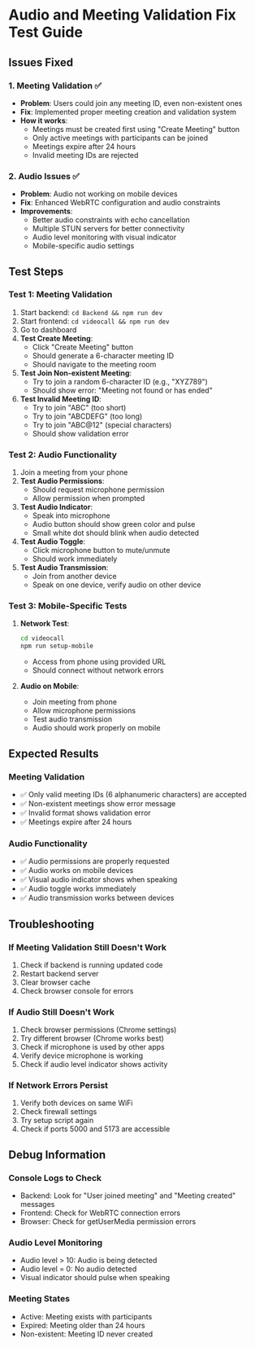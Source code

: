 # Audio and Meeting Validation Fix Test Guide

## Issues Fixed

### 1. Meeting Validation ✅
- **Problem**: Users could join any meeting ID, even non-existent ones
- **Fix**: Implemented proper meeting creation and validation system
- **How it works**:
  - Meetings must be created first using "Create Meeting" button
  - Only active meetings with participants can be joined
  - Meetings expire after 24 hours
  - Invalid meeting IDs are rejected

### 2. Audio Issues ✅
- **Problem**: Audio not working on mobile devices
- **Fix**: Enhanced WebRTC configuration and audio constraints
- **Improvements**:
  - Better audio constraints with echo cancellation
  - Multiple STUN servers for better connectivity
  - Audio level monitoring with visual indicator
  - Mobile-specific audio settings

## Test Steps

### Test 1: Meeting Validation
1. Start backend: `cd Backend && npm run dev`
2. Start frontend: `cd videocall && npm run dev`
3. Go to dashboard
4. **Test Create Meeting**:
   - Click "Create Meeting" button
   - Should generate a 6-character meeting ID
   - Should navigate to the meeting room
5. **Test Join Non-existent Meeting**:
   - Try to join a random 6-character ID (e.g., "XYZ789")
   - Should show error: "Meeting not found or has ended"
6. **Test Invalid Meeting ID**:
   - Try to join "ABC" (too short)
   - Try to join "ABCDEFG" (too long)
   - Try to join "ABC@12" (special characters)
   - Should show validation error

### Test 2: Audio Functionality
1. Join a meeting from your phone
2. **Test Audio Permissions**:
   - Should request microphone permission
   - Allow permission when prompted
3. **Test Audio Indicator**:
   - Speak into microphone
   - Audio button should show green color and pulse
   - Small white dot should blink when audio detected
4. **Test Audio Toggle**:
   - Click microphone button to mute/unmute
   - Should work immediately
5. **Test Audio Transmission**:
   - Join from another device
   - Speak on one device, verify audio on other device

### Test 3: Mobile-Specific Tests
1. **Network Test**:
   ```bash
   cd videocall
   npm run setup-mobile
   ```
   - Access from phone using provided URL
   - Should connect without network errors

2. **Audio on Mobile**:
   - Join meeting from phone
   - Allow microphone permissions
   - Test audio transmission
   - Audio should work properly on mobile

## Expected Results

### Meeting Validation
- ✅ Only valid meeting IDs (6 alphanumeric characters) are accepted
- ✅ Non-existent meetings show error message
- ✅ Invalid format shows validation error
- ✅ Meetings expire after 24 hours

### Audio Functionality
- ✅ Audio permissions are properly requested
- ✅ Audio works on mobile devices
- ✅ Visual audio indicator shows when speaking
- ✅ Audio toggle works immediately
- ✅ Audio transmission works between devices

## Troubleshooting

### If Meeting Validation Still Doesn't Work
1. Check if backend is running updated code
2. Restart backend server
3. Clear browser cache
4. Check browser console for errors

### If Audio Still Doesn't Work
1. Check browser permissions (Chrome settings)
2. Try different browser (Chrome works best)
3. Check if microphone is used by other apps
4. Verify device microphone is working
5. Check if audio level indicator shows activity

### If Network Errors Persist
1. Verify both devices on same WiFi
2. Check firewall settings
3. Try setup script again
4. Check if ports 5000 and 5173 are accessible

## Debug Information

### Console Logs to Check
- Backend: Look for "User joined meeting" and "Meeting created" messages
- Frontend: Check for WebRTC connection errors
- Browser: Check for getUserMedia permission errors

### Audio Level Monitoring
- Audio level > 10: Audio is being detected
- Audio level = 0: No audio detected
- Visual indicator should pulse when speaking

### Meeting States
- Active: Meeting exists with participants
- Expired: Meeting older than 24 hours
- Non-existent: Meeting ID never created 